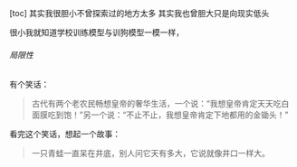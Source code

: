 [toc]
其实我很胆小不曾探索过的地方太多
其实我也曾胆大只是向现实低头

很小我就知道学校训练模型与训狗模型一模一样，

###### 局限性
有个笑话：
> 古代有两个老农民畅想皇帝的奢华生活，一个说：“我想皇帝肯定天天吃白面膜吃到饱！”另一个说：“不止不止，我想皇帝肯定下地都用的金锄头！”

看完这个笑话，想起一个故事：
> 一只青蛙一直呆在井底，别人问它天有多大，它说就像井口一样大。

